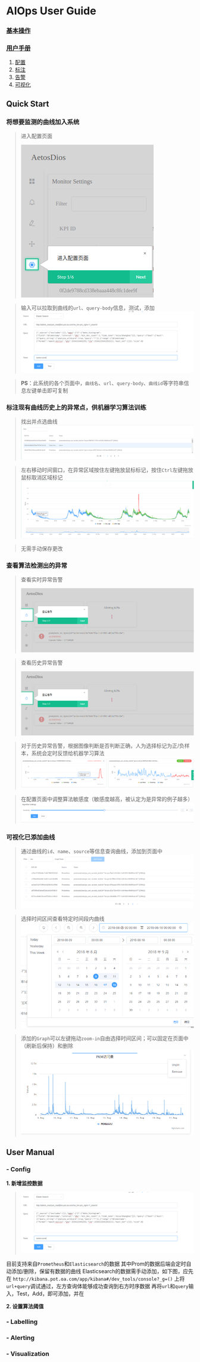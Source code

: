 # AIOps User  Guide

### [基本操作](#quick-start)
### [用户手册](#user-manual)
1. [配置](#config)
2. [标注](#labelling)
3. [告警](#alerting)
4. [可视化](#visualization)

## Quick Start

### 将想要监测的曲线加入系统

> 进入配置页面
> 
> ![进入Setting页面](https://github.com/DerrickShine/AIOps-User-Manual/blob/master/pic/entering_setting.png)

> 输入可以拉取到曲线的`url`、`query-body`信息，测试，添加
> ![添加曲线](https://github.com/DerrickShine/AIOps-User-Manual/blob/master/pic/add_curve.png)

> **PS**：此系统的各个页面中，`曲线名`、`url`、`query-body`、`曲线id`等字符串信息左键单击即可复制

### 标注现有曲线历史上的异常点，供机器学习算法训练

> 找出并点选曲线
> ![搜索待标注曲线](https://github.com/DerrickShine/AIOps-User-Manual/blob/master/pic/search_curve_to_label.png)

> 左右移动时间窗口，在异常区域按住左键拖放鼠标标记，按住`Ctrl`左键拖放鼠标取消区域标记
> ![标注](https://github.com/DerrickShine/AIOps-User-Manual/blob/master/pic/labelling.png)

> 无需手动保存更改

### 查看算法检测出的异常

> 查看实时异常告警
> 
> ![进入告警页面](https://github.com/DerrickShine/AIOps-User-Manual/blob/master/pic/entering_alert.png)

> 查看历史异常告警
> 
> ![进入告警标注页面](https://github.com/DerrickShine/AIOps-User-Manual/blob/master/pic/entering_label.png)

> 对于历史异常告警，根据图像判断是否判断正确，人为选择标记为正/负样本，系统会定时反馈给机器学习算法
> ![标注反馈](https://github.com/DerrickShine/AIOps-User-Manual/blob/master/pic/labelling_detected.png)

> 在配置页面中调整算法敏感度（敏感度越高，被认定为是异常的例子越多）
> ![调整算法敏感度](https://github.com/DerrickShine/AIOps-User-Manual/blob/master/pic/tune_sensitivity.png)

### 可视化已添加曲线

> 通过曲线的`id`、`name`、`source`等信息查询曲线，添加到页面中
> ![添加曲线](https://github.com/DerrickShine/AIOps-User-Manual/blob/master/pic/add_graph.png)

> 选择时间区间查看特定时间段内曲线
> ![选取时间](https://github.com/DerrickShine/AIOps-User-Manual/blob/master/pic/range_time.png)

> 添加的`Graph`可以左键拖动`zoom-in`自由选择时间区间；可以固定在页面中（刷新后保持）和删除
> ![观察图片](https://github.com/DerrickShine/AIOps-User-Manual/blob/master/pic/viewing_graph.png)

## User Manual

### - Config
**1. 新增监控数据**
> ![添加曲线](https://github.com/DerrickShine/AIOps-User-Manual/blob/master/pic/add_curve.png)

目前支持来自`Prometheus`和`Elasticsearch`的数据
其中Prom的数据后端会定时自动添加/删除，保留有数据的曲线
Elasticsearch的数据需手动添加，如下图，应先在
`http://kibana.pot.oa.com/app/kibana#/dev_tools/console?_g=()`
上将`url+query`调试通过，左方查询体能够成功查询到右方时序数据
再将`url`和`query`输入，Test，Add，即可添加，并在

**2. 设置算法阈值**

### - Labelling

### - Alerting

### - Visualization



<!--stackedit_data:
eyJoaXN0b3J5IjpbMTk2NDI4NTM4OCwtMTAyMjAzNDU3MCwtMj
ExMzYzMDUwOSwyMDExOTkyMTU3LC0xMjA4NjA5NjUsMTU3NDgw
MTI0NiwxMTA5MDczNTE0LC02NjI1NjEzNzIsMjYxMDg3MDg3LC
05MDM5MjUyMjIsLTE0ODk3NzQzMSwtMTM3MzU3OTM5NSwtMTYz
MzM2NTY3Nyw5NDU0NTg3NTIsLTE3ODAyMTY4MTQsMjA4NDgxOD
g5NywtMTYxNTM4ODA1NF19
-->